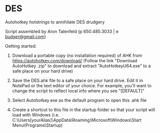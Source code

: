 # DES
Autohotkey hotstrings to annihilate DES drudgery

Script assembled by Aron Talenfeld (p 650.485.3033 | e budser@gmail.com)

Getting started: 

1) Download a portable copy (no installation required) of AHK from https://autohotkey.com/download/ 
   (Follow the link "Download AutoHotkey .zip" to download and extract "AutoHotkeyU64.exe" to a safe place on your hard drive)

2) Save the DES.ahk file to a safe place on your hard drive. Edit it in NotePad or the text editor of your choice. 
   For example, you'll want to change the script to reflect local info where you see "[DEFAULT]" 

3) Select Autohotkey.exe as the default program to open this .ahk file 

4) Create a shortcut to this file in the startup folder so that your script will load with Windows 
   (i.e. C:\Users\[yourAlias]\AppData\Roaming\Microsoft\Windows\Start Menu\Programs\Startup)
